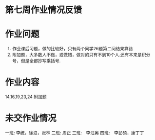 # 第七周作业情况反馈

# 作业问题

1. 作业课后习题，做的比较好，只有两个同学26题第二问结果算错
2. 附加题，大多数人不做，或做错，做对的只有不到10个人.还有本来是积分号，但是全都抄写乘括号.

# 作业内容

14,16,19,23,24 附加题

# 未交作业情况

一班: 李统，徐浪，张林
二班: 周正
三班:　李汪奥
四班:　李彭硕，康丁丁 
